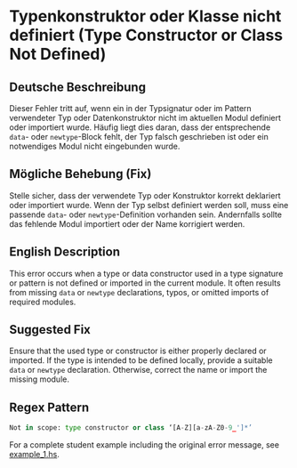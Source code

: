# Typenkonstruktor oder Klasse nicht definiert (Type Constructor or Class Not Defined)

## Deutsche Beschreibung
Dieser Fehler tritt auf, wenn ein in der Typsignatur oder im Pattern verwendeter Typ oder Datenkonstruktor nicht im aktuellen Modul definiert oder importiert wurde. Häufig liegt dies daran, dass der entsprechende `data`- oder `newtype`-Block fehlt, der Typ falsch geschrieben ist oder ein notwendiges Modul nicht eingebunden wurde.

## Mögliche Behebung (Fix)
Stelle sicher, dass der verwendete Typ oder Konstruktor korrekt deklariert oder importiert wurde. Wenn der Typ selbst definiert werden soll, muss eine passende `data`- oder `newtype`-Definition vorhanden sein. Andernfalls sollte das fehlende Modul importiert oder der Name korrigiert werden.

## English Description
This error occurs when a type or data constructor used in a type signature or pattern is not defined or imported in the current module. It often results from missing `data` or `newtype` declarations, typos, or omitted imports of required modules.

## Suggested Fix
Ensure that the used type or constructor is either properly declared or imported. If the type is intended to be defined locally, provide a suitable `data` or `newtype` declaration. Otherwise, correct the name or import the missing module.


## Regex Pattern
```python
Not in scope: type constructor or class ‘[A-Z][a-zA-Z0-9_']*’
```

For a complete student example including the original error message, see [example_1.hs](./example_1.hs).
